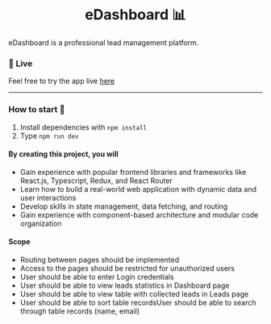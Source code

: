 <h1 align="center">
  eDashboard 📊
</h1>

eDashboard is a professional lead management platform.

### 🔴 Live

Feel free to try the app live [here](https://e-dashboard-7hczzuixd-mmcode9407.vercel.app/)

---
### How to start 🚀

1. Install dependencies with ``npm install``
2. Type `npm run dev`

#### By creating this project, you will

- Gain experience with popular frontend libraries and frameworks like React.js, Typescript, Redux, and React Router
- Learn how to build a real-world web application with dynamic data and user interactions
- Develop skills in state management, data fetching, and routing
- Gain experience with component-based architecture and modular code organization

#### Scope

- Routing between pages should be implemented 
- Access to the pages should be restricted for unauthorized users
- User should be able to enter Login credentials
- User should be able to view leads statistics in Dashboard page
- User should be able to view table with collected leads in Leads page
- User should be able to sort table recordsUser should be able to search through table records (name, email)